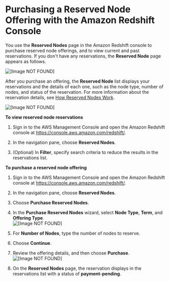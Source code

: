 # Purchasing a Reserved Node Offering with the Amazon Redshift Console<a name="purchase-reserved-node-offering-console"></a>

You use the **Reserved Nodes** page in the Amazon Redshift console to purchase reserved node offerings, and to view current and past reservations\. If you don't have any reservations, the **Reserved Node** page appears as follows\.

![\[Image NOT FOUND\]](http://docs.aws.amazon.com/redshift/latest/mgmt/images/reserved-nodes-list-10.png)

After you purchase an offering, the **Reserved Node** list displays your reservations and the details of each one, such as the node type, number of nodes, and status of the reservation\. For more information about the reservation details, see [How Reserved Nodes Work](purchase-reserved-node-instance.md#how-reserved-nodes-work)\. 

![\[Image NOT FOUND\]](http://docs.aws.amazon.com/redshift/latest/mgmt/images/reserved-nodes-list-20.png)<a name="list-reserved-nodes-task"></a>

**To view reserved node reservations**

1. Sign in to the AWS Management Console and open the Amazon Redshift console at [https://console\.aws\.amazon\.com/redshift/](https://console.aws.amazon.com/redshift/)\.

1. In the navigation pane, choose **Reserved Nodes**\.

1. \(Optional\) In **Filter**, specify search criteria to reduce the results in the reservations list\.<a name="purchase-reserved-nodes-task"></a>

**To purchase a reserved node offering**

1. Sign in to the AWS Management Console and open the Amazon Redshift console at [https://console\.aws\.amazon\.com/redshift/](https://console.aws.amazon.com/redshift/)\.

1. In the navigation pane, choose **Reserved Nodes**\.

1. Choose **Purchase Reserved Nodes**\.

1. In the **Purchase Reserved Nodes** wizard, select **Node Type**, **Term**, and **Offering Type**\.   
![\[Image NOT FOUND\]](http://docs.aws.amazon.com/redshift/latest/mgmt/images/reserved-nodes-purchase-10.png)

1. For **Number of Nodes**, type the number of nodes to reserve\.

1. Choose **Continue**\.

1. Review the offering details, and then choose **Purchase**\.  
![\[Image NOT FOUND\]](http://docs.aws.amazon.com/redshift/latest/mgmt/images/reserved-nodes-purchase-20.png)

1. On the **Reserved Nodes** page, the reservation displays in the reservations list with a status of **payment\-pending**\.